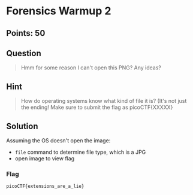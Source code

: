 # Forensics Warmup 2

## Points: 50

## Question 
  > Hmm for some reason I can't open this PNG? Any ideas?
## Hint
  > How do operating systems know what kind of file it is? (It's not just the ending! Make sure to submit the flag as picoCTF{XXXXX}
## Solution
   Assuming the OS doesn't open the image:
   - `file` command to determine file type, which is a JPG
   -  open image to view flag
### Flag
`picoCTF{extensions_are_a_lie}`
